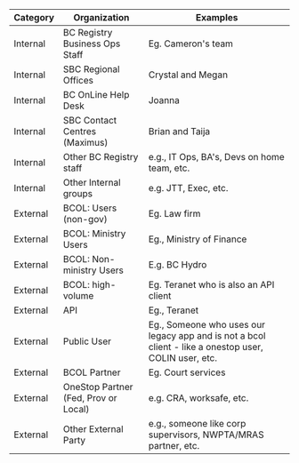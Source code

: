 |Category |Organization|Examples|
| ---	|	---	|	---	|
| 	Internal	|	BC Registry Business Ops Staff	|	Eg. Cameron's team	|
|	Internal	|	SBC Regional Offices	|	Crystal and Megan	|
|	Internal	|	BC OnLine Help Desk	|	Joanna	|
|	Internal	|	SBC Contact Centres (Maximus)	|	Brian and Taija	|
|	Internal	|	Other BC Registry staff	|	e.g., IT Ops, BA's, Devs on home team, etc.	|
|	Internal	|	Other Internal groups	|	e.g. JTT, Exec, etc.	|
|	External	|	BCOL: Users (non-gov)	|	Eg. Law firm	|
|	External	|	BCOL: Ministry Users	|	Eg., Ministry of Finance 	|
|	External	|	BCOL: Non-ministry Users	|	E.g. BC Hydro	|
|	External	|	BCOL: high-volume	|	Eg. Teranet who is also an API client	|
|	External	|	API	|	Eg., Teranet	|
|	External	|	Public User	|	Eg., Someone who uses our legacy app and is not a bcol client - like a onestop user, COLIN user, etc.	|
|	External	|	BCOL Partner	|	Eg. Court services	|
|	External	|	OneStop Partner (Fed, Prov or Local)	|	e.g. CRA, worksafe, etc.	|
|	External	|	Other External Party	|	e.g., someone like corp supervisors, NWPTA/MRAS partner, etc.	|
